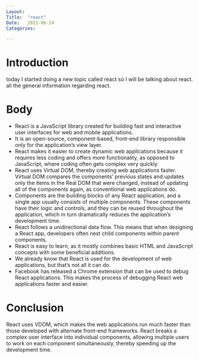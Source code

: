 ```yaml
---
Layout:
Title:	"react"
Date:	2021-06-24
Categories:

---
```


# Introduction

today I started doing a new topic called react so I will be talking about react.
all the general information regarding react.

# Body

- React is a JavaScript library created for building fast and interactive user interfaces for web and mobile applications. 
- It is an open-source, component-based, front-end library responsible only for the application’s view layer. 
- React makes it easier to create dynamic web applications because it requires less coding and offers more functionality, as opposed to JavaScript, where coding often gets complex very quickly.
- React uses Virtual DOM, thereby creating web applications faster. Virtual DOM compares the components’ previous states and updates only the items in the Real DOM that were changed, instead of updating all of the components again, as conventional web applications do. 
- Components are the building blocks of any React application, and a single app usually consists of multiple components. These components have their logic and controls, and they can be reused throughout the application, which in turn dramatically reduces the application’s development time.
- React follows a unidirectional data flow. This means that when designing a React app, developers often nest child components within parent components.
- React is easy to learn, as it mostly combines basic HTML and JavaScript concepts with some beneficial additions.
- We already know that React is used for the development of web applications, but that’s not all it can do.
- Facebook has released a Chrome extension that can be used to debug React applications. This makes the process of debugging React web applications faster and easier.


# Conclusion

React uses VDOM, which makes the web applications run much faster than those developed with alternate front-end frameworks. React breaks a complex user interface into individual components, allowing multiple users to work on each component simultaneously, thereby speeding up the development time. 

